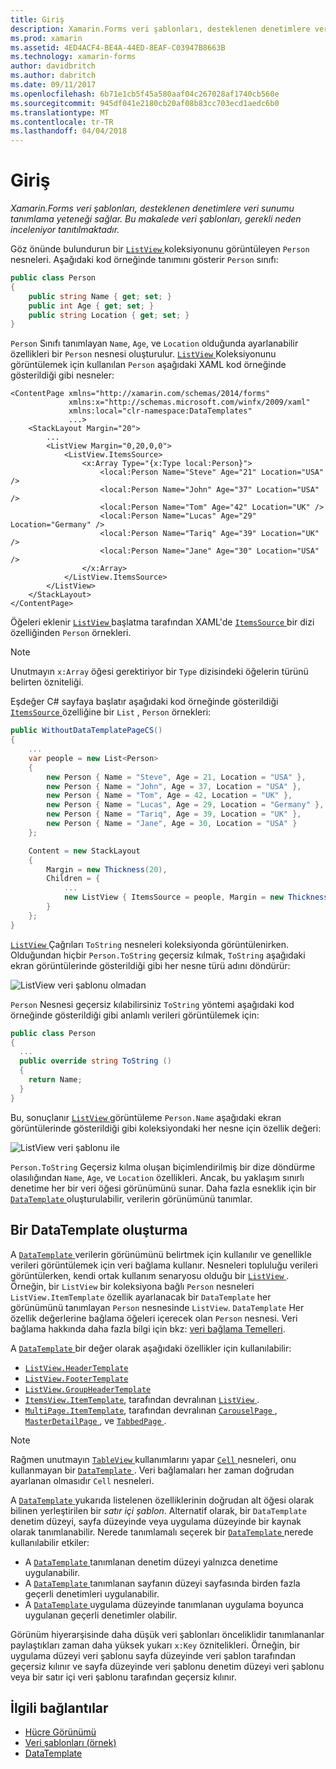 ```yaml
---
title: Giriş
description: Xamarin.Forms veri şablonları, desteklenen denetimlere veri sunumu tanımlama yeteneği sağlar. Bu makalede veri şablonları, gerekli neden inceleniyor tanıtılmaktadır.
ms.prod: xamarin
ms.assetid: 4ED4ACF4-BE4A-44ED-8EAF-C03947B8663B
ms.technology: xamarin-forms
author: davidbritch
ms.author: dabritch
ms.date: 09/11/2017
ms.openlocfilehash: 6b71e1cb5f45a580aaf04c267028af1740cb560e
ms.sourcegitcommit: 945df041e2180cb20af08b83cc703ecd1aedc6b0
ms.translationtype: MT
ms.contentlocale: tr-TR
ms.lasthandoff: 04/04/2018
---
```

# <a name="introduction"></a>Giriş

_Xamarin.Forms veri şablonları, desteklenen denetimlere veri sunumu tanımlama yeteneği sağlar. Bu makalede veri şablonları, gerekli neden inceleniyor tanıtılmaktadır._

Göz önünde bulundurun bir [ `ListView` ](https://developer.xamarin.com/api/type/Xamarin.Forms.ListView/) koleksiyonunu görüntüleyen `Person` nesneleri. Aşağıdaki kod örneğinde tanımını gösterir `Person` sınıfı:

```csharp
public class Person
{
    public string Name { get; set; }
    public int Age { get; set; }
    public string Location { get; set; }
}
```

`Person` Sınıfı tanımlayan `Name`, `Age`, ve `Location` olduğunda ayarlanabilir özellikleri bir `Person` nesnesi oluşturulur. [ `ListView` ](https://developer.xamarin.com/api/type/Xamarin.Forms.ListView/) Koleksiyonunu görüntülemek için kullanılan `Person` aşağıdaki XAML kod örneğinde gösterildiği gibi nesneler:

```xaml
<ContentPage xmlns="http://xamarin.com/schemas/2014/forms"
             xmlns:x="http://schemas.microsoft.com/winfx/2009/xaml"
             xmlns:local="clr-namespace:DataTemplates"
             ...>
    <StackLayout Margin="20">
        ...
        <ListView Margin="0,20,0,0">
            <ListView.ItemsSource>
                <x:Array Type="{x:Type local:Person}">
                    <local:Person Name="Steve" Age="21" Location="USA" />
                    <local:Person Name="John" Age="37" Location="USA" />
                    <local:Person Name="Tom" Age="42" Location="UK" />
                    <local:Person Name="Lucas" Age="29" Location="Germany" />
                    <local:Person Name="Tariq" Age="39" Location="UK" />
                    <local:Person Name="Jane" Age="30" Location="USA" />
                </x:Array>
            </ListView.ItemsSource>
        </ListView>
    </StackLayout>
</ContentPage>
```

Öğeleri eklenir [ `ListView` ](https://developer.xamarin.com/api/type/Xamarin.Forms.ListView/) başlatma tarafından XAML'de [ `ItemsSource` ](https://developer.xamarin.com/api/property/Xamarin.Forms.ItemsView%3CTVisual%3E.ItemsSource/) bir dizi özelliğinden `Person` örnekleri.

> [!NOTE]
> Unutmayın `x:Array` öğesi gerektiriyor bir `Type` dizisindeki öğelerin türünü belirten özniteliği.

Eşdeğer C# sayfaya başlatır aşağıdaki kod örneğinde gösterildiği [ `ItemsSource` ](https://developer.xamarin.com/api/property/Xamarin.Forms.ItemsView%3CTVisual%3E.ItemsSource/) özelliğine bir `List` , `Person` örnekleri:

```csharp
public WithoutDataTemplatePageCS()
{
    ...
    var people = new List<Person>
    {
        new Person { Name = "Steve", Age = 21, Location = "USA" },
        new Person { Name = "John", Age = 37, Location = "USA" },
        new Person { Name = "Tom", Age = 42, Location = "UK" },
        new Person { Name = "Lucas", Age = 29, Location = "Germany" },
        new Person { Name = "Tariq", Age = 39, Location = "UK" },
        new Person { Name = "Jane", Age = 30, Location = "USA" }
    };

    Content = new StackLayout
    {
        Margin = new Thickness(20),
        Children = {
            ...
            new ListView { ItemsSource = people, Margin = new Thickness(0, 20, 0, 0) }
        }
    };
}
```

[ `ListView` ](https://developer.xamarin.com/api/type/Xamarin.Forms.ListView/) Çağrıları `ToString` nesneleri koleksiyonda görüntülenirken. Olduğundan hiçbir `Person.ToString` geçersiz kılmak, `ToString` aşağıdaki ekran görüntülerinde gösterildiği gibi her nesne türü adını döndürür:

![](introduction-images/no-data-template.png "ListView veri şablonu olmadan")

`Person` Nesnesi geçersiz kılabilirsiniz `ToString` yöntemi aşağıdaki kod örneğinde gösterildiği gibi anlamlı verileri görüntülemek için:

```csharp
public class Person
{
  ...
  public override string ToString ()
  {
    return Name;
  }
}
```

Bu, sonuçlanır [ `ListView` ](https://developer.xamarin.com/api/type/Xamarin.Forms.ListView/) görüntüleme `Person.Name` aşağıdaki ekran görüntülerinde gösterildiği gibi koleksiyondaki her nesne için özellik değeri:

![](introduction-images/override-tostring.png "ListView veri şablonu ile")

`Person.ToString` Geçersiz kılma oluşan biçimlendirilmiş bir dize döndürme olasılığından `Name`, `Age`, ve `Location` özellikleri. Ancak, bu yaklaşım sınırlı denetime her bir veri öğesi görünümünü sunar. Daha fazla esneklik için bir [ `DataTemplate` ](https://developer.xamarin.com/api/type/Xamarin.Forms.DataTemplate/) oluşturulabilir, verilerin görünümünü tanımlar.

## <a name="creating-a-datatemplate"></a>Bir DataTemplate oluşturma

A [ `DataTemplate` ](https://developer.xamarin.com/api/type/Xamarin.Forms.DataTemplate/) verilerin görünümünü belirtmek için kullanılır ve genellikle verileri görüntülemek için veri bağlama kullanır. Nesneleri topluluğu verileri görüntülerken, kendi ortak kullanım senaryosu olduğu bir [ `ListView` ](https://developer.xamarin.com/api/type/Xamarin.Forms.ListView/). Örneğin, bir `ListView` bir koleksiyona bağlı `Person` nesneleri `ListView.ItemTemplate` özellik ayarlanacak bir `DataTemplate` her görünümünü tanımlayan `Person` nesnesinde `ListView`. `DataTemplate` Her özellik değerlerine bağlama öğeleri içerecek olan `Person` nesnesi. Veri bağlama hakkında daha fazla bilgi için bkz: [veri bağlama Temelleri](~/xamarin-forms/xaml/xaml-basics/data-binding-basics.md).

A [ `DataTemplate` ](https://developer.xamarin.com/api/type/Xamarin.Forms.DataTemplate/) bir değer olarak aşağıdaki özellikler için kullanılabilir:

- [`ListView.HeaderTemplate`](https://developer.xamarin.com/api/property/Xamarin.Forms.ListView.HeaderTemplate/)
- [`ListView.FooterTemplate`](https://developer.xamarin.com/api/property/Xamarin.Forms.ListView.FooterTemplate/)
- [`ListView.GroupHeaderTemplate`](https://developer.xamarin.com/api/property/Xamarin.Forms.ListView.GroupHeaderTemplate/)
- [`ItemsView.ItemTemplate`](https://developer.xamarin.com/api/type/Xamarin.Forms.ItemsView%3CTVisual%3E/), tarafından devralınan [ `ListView` ](https://developer.xamarin.com/api/type/Xamarin.Forms.ListView/).
- [`MultiPage.ItemTemplate`](https://developer.xamarin.com/api/type/Xamarin.Forms.MultiPage%3CT%3E/), tarafından devralınan [ `CarouselPage` ](https://developer.xamarin.com/api/type/Xamarin.Forms.CarouselPage/), [ `MasterDetailPage` ](https://developer.xamarin.com/api/type/Xamarin.Forms.MasterDetailPage/), ve [ `TabbedPage` ](https://developer.xamarin.com/api/type/Xamarin.Forms.TabbedPage/).

> [!NOTE]
> Rağmen unutmayın [ `TableView` ](https://developer.xamarin.com/api/type/Xamarin.Forms.TableView/) kullanımlarını yapar [ `Cell` ](https://developer.xamarin.com/api/type/Xamarin.Forms.Cell/) nesneleri, onu kullanmayan bir [ `DataTemplate` ](https://developer.xamarin.com/api/type/Xamarin.Forms.DataTemplate/). Veri bağlamaları her zaman doğrudan ayarlanan olmasıdır `Cell` nesneleri.

A [ `DataTemplate` ](https://developer.xamarin.com/api/type/Xamarin.Forms.DataTemplate/) yukarıda listelenen özelliklerinin doğrudan alt öğesi olarak bilinen yerleştirilen bir *satır içi şablon*. Alternatif olarak, bir `DataTemplate` denetim düzeyi, sayfa düzeyinde veya uygulama düzeyinde bir kaynak olarak tanımlanabilir. Nerede tanımlamalı seçerek bir [ `DataTemplate` ](https://developer.xamarin.com/api/type/Xamarin.Forms.DataTemplate/) nerede kullanılabilir etkiler:

- A [ `DataTemplate` ](https://developer.xamarin.com/api/type/Xamarin.Forms.DataTemplate/) tanımlanan denetim düzeyi yalnızca denetime uygulanabilir.
- A [ `DataTemplate` ](https://developer.xamarin.com/api/type/Xamarin.Forms.DataTemplate/) tanımlanan sayfanın düzeyi sayfasında birden fazla geçerli denetimleri uygulanabilir.
- A [ `DataTemplate` ](https://developer.xamarin.com/api/type/Xamarin.Forms.DataTemplate/) uygulama düzeyinde tanımlanan uygulama boyunca uygulanan geçerli denetimler olabilir.

Görünüm hiyerarşisinde daha düşük veri şablonları önceliklidir tanımlananlar paylaştıkları zaman daha yüksek yukarı `x:Key` öznitelikleri. Örneğin, bir uygulama düzeyi veri şablonu sayfa düzeyinde veri şablon tarafından geçersiz kılınır ve sayfa düzeyinde veri şablonu denetim düzeyi veri şablonu veya bir satır içi veri şablonu tarafından geçersiz kılınır.


## <a name="related-links"></a>İlgili bağlantılar

- [Hücre Görünümü](~/xamarin-forms/user-interface/listview/customizing-cell-appearance.md)
- [Veri şablonları (örnek)](https://developer.xamarin.com/samples/xamarin-forms/templates/datatemplates/)
- [DataTemplate](https://developer.xamarin.com/api/type/Xamarin.Forms.DataTemplate/)
